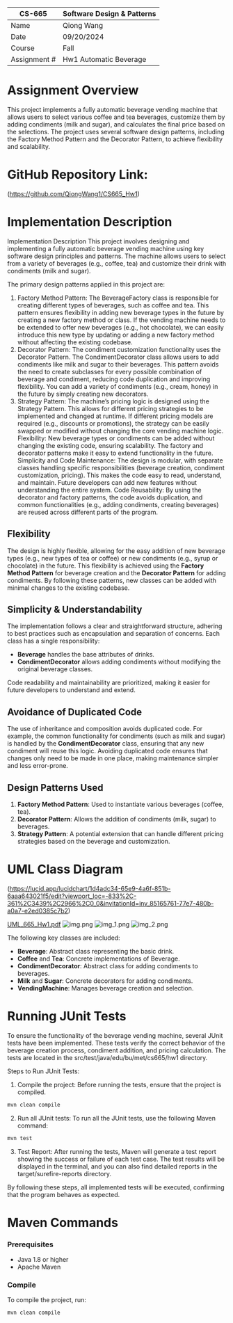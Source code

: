| CS-665       | Software Design & Patterns |
|--------------|----------------------------|
| Name         | Qiong Wang                 |
| Date         | 09/20/2024                 |
| Course       | Fall                       |
| Assignment # | Hw1 Automatic Beverage     |

# Assignment Overview
This project implements a fully automatic beverage vending machine that allows users to select various coffee and tea beverages, customize them by adding condiments (milk and sugar), and calculates the final price based on the selections. The project uses several software design patterns, including the Factory Method Pattern and the Decorator Pattern, to achieve flexibility and scalability.

# GitHub Repository Link:
(https://github.com/QiongWang1/CS665_Hw1)

# Implementation Description
Implementation Description
This project involves designing and implementing a fully automatic beverage vending machine using key software design principles and patterns. The machine allows users to select from a variety of beverages (e.g., coffee, tea) and customize their drink with condiments (milk and sugar).

The primary design patterns applied in this project are:
1. Factory Method Pattern:
   The BeverageFactory class is responsible for creating different types of beverages, such as coffee and tea. This pattern ensures flexibility in adding new beverage types in the future by creating a new factory method or class. If the vending machine needs to be extended to offer new beverages (e.g., hot chocolate), we can easily introduce this new type by updating or adding a new factory method without affecting the existing codebase.
2. Decorator Pattern:
   The condiment customization functionality uses the Decorator Pattern. The CondimentDecorator class allows users to add condiments like milk and sugar to their beverages. This pattern avoids the need to create subclasses for every possible combination of beverage and condiment, reducing code duplication and improving flexibility. You can add a variety of condiments (e.g., cream, honey) in the future by simply creating new decorators.
3. Strategy Pattern:
   The machine’s pricing logic is designed using the Strategy Pattern. This allows for different pricing strategies to be implemented and changed at runtime. If different pricing models are required (e.g., discounts or promotions), the strategy can be easily swapped or modified without changing the core vending machine logic.
   Flexibility:
   New beverage types or condiments can be added without changing the existing code, ensuring scalability. The factory and decorator patterns make it easy to extend functionality in the future.
   Simplicity and Code Maintenance:
   The design is modular, with separate classes handling specific responsibilities (beverage creation, condiment customization, pricing). This makes the code easy to read, understand, and maintain. Future developers can add new features without understanding the entire system.
   Code Reusability:
   By using the decorator and factory patterns, the code avoids duplication, and common functionalities (e.g., adding condiments, creating beverages) are reused across different parts of the program.

## Flexibility
The design is highly flexible, allowing for the easy addition of new beverage types (e.g., new types of tea or coffee) or new condiments (e.g., syrup or chocolate) in the future. This flexibility is achieved using the **Factory Method Pattern** for beverage creation and the **Decorator Pattern** for adding condiments. By following these patterns, new classes can be added with minimal changes to the existing codebase.

## Simplicity & Understandability
The implementation follows a clear and straightforward structure, adhering to best practices such as encapsulation and separation of concerns. Each class has a single responsibility:
- **Beverage** handles the base attributes of drinks.
- **CondimentDecorator** allows adding condiments without modifying the original beverage classes.

Code readability and maintainability are prioritized, making it easier for future developers to understand and extend.

## Avoidance of Duplicated Code
The use of inheritance and composition avoids duplicated code. For example, the common functionality for condiments (such as milk and sugar) is handled by the **CondimentDecorator** class, ensuring that any new condiment will reuse this logic. Avoiding duplicated code ensures that changes only need to be made in one place, making maintenance simpler and less error-prone.

## Design Patterns Used
1. **Factory Method Pattern**: Used to instantiate various beverages (coffee, tea).
2. **Decorator Pattern**: Allows the addition of condiments (milk, sugar) to beverages.
3. **Strategy Pattern**: A potential extension that can handle different pricing strategies based on the beverage and customization.

# UML Class Diagram
(https://lucid.app/lucidchart/1d4adc34-65e9-4a6f-851b-6aaa643021f5/edit?viewport_loc=-833%2C-361%2C3439%2C2966%2C0_0&invitationId=inv_85165761-77e7-480b-a0a7-e2ed0385c7b2)

[UML_665_Hw1.pdf](..%2F..%2F..%2FDesktop%2FBU%20courses%2F2024_fall%2FCS%20665%20-SW%20DESIGN%20%26%20PAT%2FHW%2FHw1%2FAnswer%2FUML_665_Hw1.pdf)
![img.png](img.png)
![img_1.png](img_1.png)
![img_2.png](img_2.png)

The following key classes are included:
- **Beverage**: Abstract class representing the basic drink.
- **Coffee** and **Tea**: Concrete implementations of Beverage.
- **CondimentDecorator**: Abstract class for adding condiments to beverages.
- **Milk** and **Sugar**: Concrete decorators for adding condiments.
- **VendingMachine**: Manages beverage creation and selection.

# Running JUnit Tests
To ensure the functionality of the beverage vending machine, several JUnit tests have been implemented. These tests verify the correct behavior of the beverage creation process, condiment addition, and pricing calculation. The tests are located in the src/test/java/edu/bu/met/cs665/hw1 directory.

Steps to Run JUnit Tests:
1. Compile the project: Before running the tests, ensure that the project is compiled.
```bash
mvn clean compile
```
2. Run all JUnit tests: To run all the JUnit tests, use the following Maven command:
```bash
mvn test
```
3. Test Report: After running the tests, Maven will generate a test report showing the success or failure of each test case. The test results will be displayed in the terminal, and you can also find detailed reports in the target/surefire-reports directory.

By following these steps, all implemented tests will be executed, confirming that the program behaves as expected.



# Maven Commands

### Prerequisites
- Java 1.8 or higher
- Apache Maven

### Compile
To compile the project, run:
```bash
mvn clean compile
